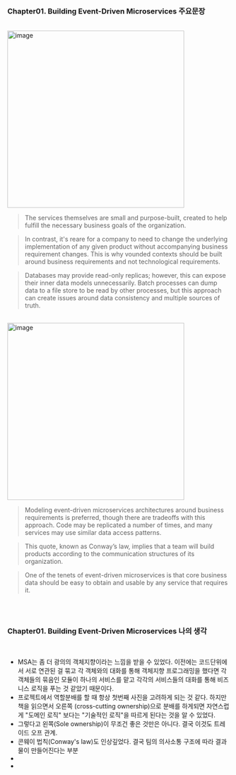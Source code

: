 
### Chapter01. Building Event-Driven Microservices 주요문장

<br/>

<img width="400" alt="image" src="https://github.com/user-attachments/assets/174890ed-f697-4505-b662-56dc775100af">

>The services themselves are small and purpose-built, created to help fulfill the necessary business goals of the organization.

>In contrast, it's reare for a company to need to change the underlying implementation of any given product without accompanying business requirement changes. This is why vounded contexts should be built around business requirements and not technological requirements.

>Databases may provide read-only replicas; however, this can expose their inner data models unnecessarily. Batch processes can dump data to a file store to be read by other processes, but this approach can create issues around data consistency and multiple sources of truth.

<br/>
<img width="400" alt="image" src="https://github.com/user-attachments/assets/5e65a314-39c7-4f53-81fa-316ddacca851">


> Modeling event-driven microservices architectures around business requirements is preferred, though there are tradeoffs with this approach. Code may be replicated a number of times, and many services may use similar data access patterns. 


>This quote, known as Conway’s law, implies that a team will build products according to the communication structures of its organization.

>One of the tenets of event-driven microservices is that core business data should be easy to obtain and usable by any service that requires it.

>

<br/>
<br/>


### Chapter01. Building Event-Driven Microservices 나의 생각

<br/>

- MSA는 좀 더 광의의 객체지향이라는 느낌을 받을 수 있었다. 이전에는 코드단위에서 서로 연관된 걸 묶고 각 객체와의 대화를 통해 객체지향 프로그래밍을 했다면 각 객체들의 묶음인 모듈이 하나의 서비스를 맡고 각각의 서비스들의 대화를 통해 비즈니스 로직을 푸는 것 같았기 때문이다.
- 프로젝트에서 역할분배를 할 때 항상 첫번째 사진을 고려하게 되는 것 같다. 하지만 책을 읽으면서 오른쪽 (cross-cutting ownership)으로 분배를 하게되면 자연스럽게 "도메인 로직" 보다는 "기술적인 로직"을 따르게 된다는 것을 알 수 있었다.
- 그렇다고 왼쪽(Sole ownership)이 무조건 좋은 것만은 아니다. 결국 이것도 트레이드 오프 관계.
- 콘웨이 법칙(Conway's law)도 인상깊었다. 결국 팀의 의사소통 구조에 따라 결과물이 만들어진다는 부분
- 
- 

